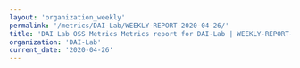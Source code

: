 ```yaml
---
layout: 'organization_weekly'
permalink: '/metrics/DAI-Lab/WEEKLY-REPORT-2020-04-26/'
title: 'DAI Lab OSS Metrics Metrics report for DAI-Lab | WEEKLY-REPORT-2020-04-26'
organization: 'DAI-Lab'
current_date: '2020-04-26'
---
```

